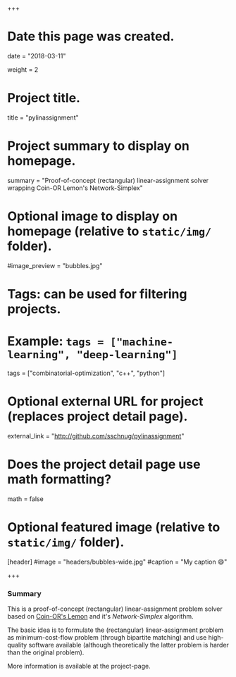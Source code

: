 +++
# Date this page was created.
date = "2018-03-11"

weight = 2

# Project title.
title = "pylinassignment"

# Project summary to display on homepage.
summary = "Proof-of-concept (rectangular) linear-assignment solver wrapping Coin-OR Lemon's Network-Simplex"

# Optional image to display on homepage (relative to `static/img/` folder).
#image_preview = "bubbles.jpg"

# Tags: can be used for filtering projects.
# Example: `tags = ["machine-learning", "deep-learning"]`
tags = ["combinatorial-optimization", "c++", "python"]

# Optional external URL for project (replaces project detail page).
external_link = "http://github.com/sschnug/pylinassignment"

# Does the project detail page use math formatting?
math = false

# Optional featured image (relative to `static/img/` folder).
[header]
#image = "headers/bubbles-wide.jpg"
#caption = "My caption :smile:"

+++

### Summary
This is a proof-of-concept (rectangular) linear-assignment problem solver based on [Coin-OR's Lemon](http://lemon.cs.elte.hu/trac/lemon)
and it's *Network-Simplex* algorithm.

The basic idea is to formulate the (rectangular) linear-assignment problem as minimum-cost-flow problem (through bipartite matching) and use high-quality software available (although theoretically the latter problem is harder than the original problem).

More information is available at the project-page.
